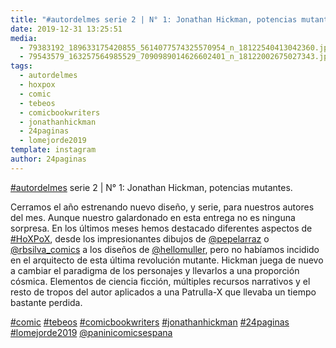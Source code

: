 ```yaml
---
title: "#autordelmes serie 2 | N° 1: Jonathan Hickman, potencias mutantes"
date: 2019-12-31 13:25:51
media: 
  - 79383192_189633175420855_5614077574325570954_n_18122540413042360.jpg
  - 79543579_163257564985529_7090989014626602401_n_18122002675027343.jpg
tags: 
  - autordelmes
  - hoxpox
  - comic
  - tebeos
  - comicbookwriters
  - jonathanhickman
  - 24paginas
  - lomejorde2019
template: instagram
author: 24paginas
---
```


[#autordelmes](/tags/autordelmes) serie 2 | N° 1: Jonathan Hickman, potencias mutantes.

Cerramos el año estrenando nuevo diseño, y serie, para nuestros autores del mes. Aunque nuestro galardonado en esta entrega no es ninguna sorpresa. En los últimos meses hemos destacado diferentes aspectos de [#HoXPoX](/tags/hoxpox), desde los impresionantes dibujos de [@pepelarraz](https://instagram.com/pepelarraz) o [@rbsilva_comics](https://instagram.com/rbsilva_comics) a los diseños de [@hellomuller](https://instagram.com/hellomuller), pero no habíamos incidido en el arquitecto de esta última revolución mutante. Hickman juega de nuevo a cambiar el paradigma de los personajes y llevarlos a una proporción cósmica. Elementos de ciencia ficción, múltiples recursos narrativos y el resto de tropos del autor aplicados a una Patrulla-X que llevaba un tiempo bastante perdida.

[#comic](/tags/comic) [#tebeos](/tags/tebeos) [#comicbookwriters](/tags/comicbookwriters) [#jonathanhickman](/tags/jonathanhickman) [#24paginas](/tags/24paginas) [#lomejorde2019](/tags/lomejorde2019) [@paninicomicsespana](https://instagram.com/paninicomicsespana)
